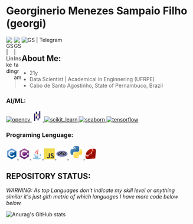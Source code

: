 # Georginerio Menezes Sampaio Filho (georgi) 
<a href="https://www.linkedin.com/in/georginerio-sampaio-314b131b1/">
  <img align="left" alt="GS | Linkedin" width="21px" src="https://user-images.githubusercontent.com/72347065/214357544-ed3aa871-c267-475c-8039-5449c1f44b4c.png" />
<a href="https://www.instagram.com/georgi_msam/">
  <img align="left" alt="GS | Instagram" width="21px" src="https://user-images.githubusercontent.com/72347065/214357830-5065e8dc-6909-46fa-9386-48b1c2e429d6.png" />
</a>
<a href="https://t.me/georgi_msam">
  <img align="left" alt="GS | Telegram" height="21px" src="https://user-images.githubusercontent.com/72347065/214358027-6a0edd29-cde4-41db-ac2a-cfa639e55d2c.png" />
</a>
<br>

## About Me:

> * 21y
> * Data Scientist | Academical in Enginnering (UFRPE)
> * Cabo de Santo Agostinho, State of Pernambuco, Brazil
  
### AI/ML:

<p align="left"> <a href="https://opencv.org/" target="_blank" rel="noreferrer"> <img src="https://www.vectorlogo.zone/logos/opencv/opencv-icon.svg" alt="opencv" width="30" height="30"/> </a> <a href="https://pandas.pydata.org/" target="_blank" rel="noreferrer"> <img src="https://raw.githubusercontent.com/devicons/devicon/2ae2a900d2f041da66e950e4d48052658d850630/icons/pandas/pandas-original.svg" alt="pandas" width="30" height="30"/> </a> <a href="https://scikit-learn.org/" target="_blank" rel="noreferrer"> <img src="https://upload.wikimedia.org/wikipedia/commons/0/05/Scikit_learn_logo_small.svg" alt="scikit_learn" width="30" height="30"/> </a> <a href="https://seaborn.pydata.org/" target="_blank" rel="noreferrer"> <img src="https://seaborn.pydata.org/_images/logo-mark-lightbg.svg" alt="seaborn" width="" height="30"/> </a> <a href="https://www.tensorflow.org" target="_blank" rel="noreferrer"> <img src="https://www.vectorlogo.zone/logos/tensorflow/tensorflow-icon.svg" alt="tensorflow" width="30" height="30"/> </a> </p>
 
### Programing Lenguage:
  
<p align="left"> <a href="https://www.cprogramming.com/" target="_blank" rel="noreferrer"> <img src="https://raw.githubusercontent.com/devicons/devicon/master/icons/c/c-original.svg" alt="c" width="30" height="30"/> </a> <a href="https://www.w3schools.com/cs/" target="_blank" rel="noreferrer"> <img src="https://raw.githubusercontent.com/devicons/devicon/master/icons/csharp/csharp-original.svg" alt="csharp" width="30" height="30"/> </a> <a href="https://www.java.com" target="_blank" rel="noreferrer"> <img src="https://raw.githubusercontent.com/devicons/devicon/master/icons/java/java-original.svg" alt="java" width="30" height="30"/> </a> <a href="https://developer.mozilla.org/en-US/docs/Web/JavaScript" target="_blank" rel="noreferrer"> <img src="https://raw.githubusercontent.com/devicons/devicon/master/icons/javascript/javascript-original.svg" alt="javascript" width="30" height="30"/> </a> <a href="https://www.php.net" target="_blank" rel="noreferrer"> <img src="https://raw.githubusercontent.com/devicons/devicon/master/icons/php/php-original.svg" alt="php" width="30" height="30"/> </a> <a href="https://www.python.org" target="_blank" rel="noreferrer"> <img src="https://raw.githubusercontent.com/devicons/devicon/master/icons/python/python-original.svg" alt="python" width="40" height="40"/> </a> <a href="https://www.ruby-lang.org/en/" target="_blank" rel="noreferrer"> <img src="https://raw.githubusercontent.com/devicons/devicon/master/icons/ruby/ruby-original.svg" alt="ruby" width="30" height="30"/> </a> </p>
  
  
## REPOSITORY STATUS:
*WARNING: As top Languages ​​don't indicate my skill level or anything similar it's just gith metric of which languages ​​I have more code below below.*
  
 ![Anurag's GitHub stats](https://github-readme-stats-sigma-five.vercel.app/api?username=sam-menezes&show_icons=true&theme=radical)
